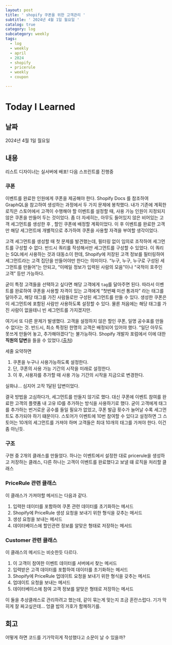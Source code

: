 ```yaml
---
layout: post
title: ' shopify 쿠폰을 위한 고객관리 '
subtitle: ' 2024년 4월 1일 월요일 '
catalog: true
category: log
subcategory: weekly
tags:
  - log
  - weekly
  - april
  - 2024
  - shopify
  - pricerule
  - weekly
  - coupon

---
```


# Today I Learned

## 날짜

2024년 4월 1일 월요일

## 내용

리스트 디자이너는 실서버에 배포! 다음 스프린트를 진행중

### 쿠폰

이벤트를 완료한 인원에게 쿠폰을 제공해야 한다. Shopify Docs 를 참조하여 GraphQL을 참고하여 생성하는 과정에서 두 가지 문제에 봉착했다. 내가 기존에 계획한 로직은 스토어에서 고객이 수행해야 할 이벤트를 설정할 때, 사용 가능 인원이 지정되지 않은 쿠폰을 만들어 두는 것이었다. 좀 더 자세히는, 아무도 들어있지 않은 비어있는 고객 세그먼트를 생성한 후 , 할인 쿠폰에 배정할 계획이었다. 이 후 이벤트를 완료한 고객만 해당 세그먼트에 개별적으로 추가하여 쿠폰을 사용할 자격을 부여할 생각이었다.

 고객 세그먼트를 생성할 때 첫 문제를 발견했는데, 필터링 없이 임의로 조작하여 세그먼트를 구성할 수 없다. 반드시 쿼리를 작성해서만 세그먼트를 구성할 수 있었다. 이 쿼리는 SQL에서 사용하는 것과 대동소이 한데, Shopify에 저장된 고객 정보를 필터링하여 세그먼트라는 고객 집단을 만들어야만 한다는 의미이다. “누구, 누구, 누구로 구성된 세그먼트를 만들어”는 안되고, “이메일 정보가 입력된 사람의 모음”이나 “국적이 호주인 고객” 등만 가능하다. 

 굳이 특정 고객들을 선택하고 싶다면 해당 고객에게 `tag`를 달아주면 된다. 따라서 이벤트를 완료하여 쿠폰을 사용할 자격이 있는 고객에게 “첫번째 미션 통과자” 라는 태그를 달아주고, 해당 태그를 가진 사람들로만 구성된 세그먼트를 만들 수 있다. 생성한 쿠폰은 이 세그먼트에 포함된 사람만 사용하도록 설정할 수 있다. 물론 처음에는 해당 태그를 가진 사람이 없을테니 빈 세그먼트를 가지겠지만.

 여기서 또 다른 문제가 발생했다. 고객을 설정하지 않은 할인 쿠폰, 일명 공수표를 만들 수 없다는 것. 반드시, 최소 특정된 한명의 고객은 배정되어 있어야 했다. “일단 아무도 못쓰게 만들어 놓고, 추가해야겠다”는 불가능하다. Shopify 개발자 포럼에서 이에 대한 **직원의 답변**을 들을 수 있었다.([출처](https://community.shopify.com/c/graphql-basics-and/create-discount-code-with-no-customers/m-p/1958950#M673))

 세줄 요약하면

1. 쿠폰을 누구나 사용가능하도록 설정한다.
2. 단, 쿠폰의 사용 가능 기간의 시작을 미래로 설정한다.
3. 이 후, 사용자를 추가할 때 사용 가능 기간의 시작을 지금으로 변경한다.

실화냐…  심지어 고작 1달된 답변이었다.

 결국 방법을 고심하다가, 세그먼트를 만들지 않기로 했다. 대신 쿠폰에 이벤트 참여를 완료한 고객의 플랫폼 내 고유 ID를 추가하는 방식을 사용하기로 했다. 굳이 고객에게 태그를 추가하는 번거로운 공수를 들일 필요가 없었고, 쿠폰 발급 횟수가 늘어날 수록 세그먼트도 추가되야 하기 떄문이다. 스토어가 이벤트에 10번 참여할 수 있다고 설정하면 그 스토어는 10개의 세그먼트를 가져야 하며 고객들은 최대 10개의 태그를 가져야 한다. 이건 좀 아닌듯.

### 구조

 구현 중 2개의 클래스를 만들었다. 하나는 이벤트에서 설정한 대로 pricerule을 생성하고 저장하는 클래스, 다른 하나는 고객이 이벤트를 완료했다고 보낼 떄 로직을 처리할 클래스

### PriceRule 관련 클래스

이 클래스가 가져야할 메서드는 다음과 같다.

1. 입력한 데이터를 포함하여 쿠폰 관련 데이터를 초기화하는 메서드
2. Shopify에 PriceRule 생성 요청을 보내기 위한 형식을 갖추는 메서드
3. 생성 요청을 보내는 메서드
4. 데이터베이스에 할인관련 정보를 알맞은 형태로 저장하는 메서드

### Customer 관련 클래스

이 클래스의 메서드는 비슷한듯 다르다.

1. 이 고객이 참여한 이벤트 데이터를 서버에서 찾는 메서드
2. 입력받은 고객 데이터를 포함하여 데이터를 초기화하는 메서드
3. Shopify에 PriceRule 업데이트 요청을 보내기 위한 형식을 갖추는 메서드
4. 업데이트 요청을 보내는 메서드
5. 데이터베이스에 참여 고객 정보를 알맞은 형태로 저장하는 메서드

이 둘을 추상클래스로 관리하려고 했는데, 같이 묶는게 맞는지 조금 혼란스럽다. 기가 막히게 잘 짜고싶은데… 엉클 밥의 가호가 함께하기를.

## 회고

어떻게 하면 코드를 기가막히게 작성했다고 소문이 날 수 있을까?